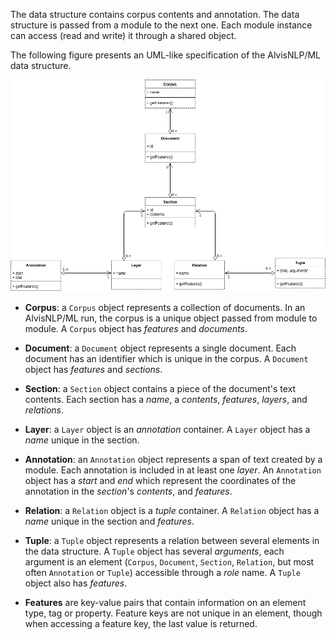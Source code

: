 The data structure contains corpus contents and annotation. The data structure is passed from a module to the next one. Each module instance can access (read and write) it through a shared object.


<!--
The data structure provides elements that hold the typical information on   (_Corpus_, _Document_ and _Section_). It also provides elements to contain annotations, events and features (_Annotations_, _Tuples_ and _Features_) and containers consisting of _Layers_ and _Relation_ allow to group information about the elements. 
-->
The following figure presents an UML-like specification of the AlvisNLP/ML data structure.


![Data model](assets/images/alvis_data_model.png)

* **Corpus**: a `Corpus` object represents a collection of documents. In an AlvisNLP/ML run, the corpus is a unique object passed from module to module. A `Corpus` object has *features* and *documents*.

* **Document**: a `Document` object represents a single document. Each document has an identifier which is unique in the corpus. A `Document` object has *features* and *sections*.

* **Section**: a `Section` object contains a piece of the document's text contents. Each section has a *name*, a *contents*, *features*, *layers*, and *relations*.

* **Layer**: a `Layer` object is an *annotation* container. A `Layer` object has a *name* unique in the section.

* **Annotation**: an `Annotation` object represents a span of text created by a module. Each annotation is included in at least one *layer*. An `Annotation` object has a *start* and *end* which represent the coordinates of the annotation in the *section*'s *contents*, and *features*.

* **Relation**: a `Relation` object is a *tuple* container. A `Relation` object has a *name* unique in the section and *features*.

* **Tuple**: a `Tuple` object represents a relation between several elements in the data structure. A `Tuple` object has several *arguments*, each argument is an element (`Corpus`, `Document`, `Section`, `Relation`, but most often `Annotation` or `Tuple`) accessible through a *role* name. A `Tuple` object also has *features*.

* **Features** are key-value pairs that contain information on an element type, tag or property. Feature keys are not unique in an element, though when accessing a feature key, the last value is returned.


